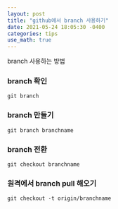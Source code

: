 ```yaml
---
layout: post
title: "github에서 branch 사용하기"
date: 2021-05-24 18:05:30 -0400
categories: tips
use_math: true
---
```


branch 사용하는 방법



### branch 확인

```
git branch
```



### branch 만들기

```
git branch branchname
```

### branch 전환

```
git checkout branchname
```

### 원격에서 branch pull 해오기

```
git checkout -t origin/branchname
```

